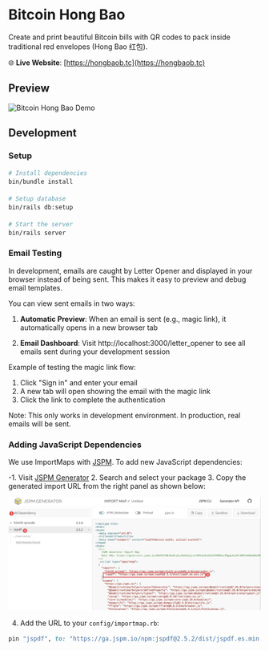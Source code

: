 # Bitcoin Hong Bao

Create and print beautiful Bitcoin bills with QR codes to pack inside traditional red envelopes (Hong Bao 红包).

🌐 **Live Website**: [https://hongbaob.tc](https://hongbaob.tc)

## Preview

![Bitcoin Hong Bao Demo](/app/assets/images/readme/demo.gif)

## Development

### Setup

```bash
# Install dependencies
bin/bundle install

# Setup database
bin/rails db:setup

# Start the server
bin/rails server
```

### Email Testing

In development, emails are caught by Letter Opener and displayed in your browser instead of being sent. This makes it easy to preview and debug email templates.

You can view sent emails in two ways:

1. **Automatic Preview**: When an email is sent (e.g., magic link), it automatically opens in a new browser tab

2. **Email Dashboard**: Visit http://localhost:3000/letter_opener to see all emails sent during your development session

Example of testing the magic link flow:
1. Click "Sign in" and enter your email
2. A new tab will open showing the email with the magic link
3. Click the link to complete the authentication

Note: This only works in development environment. In production, real emails will be sent.

### Adding JavaScript Dependencies

We use ImportMaps with [JSPM](https://jspm.io/). To add new JavaScript dependencies:

-1. Visit [JSPM Generator](https://generator.jspm.io/)
2. Search and select your package
3. Copy the generated import URL from the right panel as shown below:

![JSPM Generator Screenshot](/app/assets/images/readme/importmap.png)

4. Add the URL to your `config/importmap.rb`:

```ruby
pin "jspdf", to: "https://ga.jspm.io/npm:jspdf@2.5.2/dist/jspdf.es.min.js"